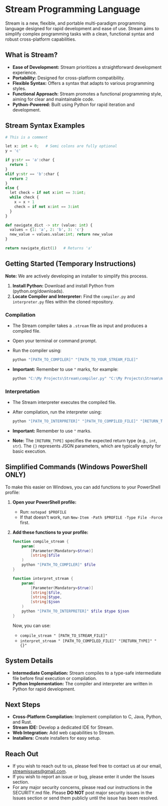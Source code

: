 # Stream Programming Language

Stream is a new, flexible, and portable multi-paradigm programming language designed for rapid development and ease of use. Stream aims to simplify complex programming tasks with a clean, functional syntax and robust cross-platform capabilities.

## What is Stream?

* **Ease of Development:** Stream prioritizes a straightforward development experience.
* **Portability:** Designed for cross-platform compatibility.
* **Flexible Syntax:** Offers a syntax that adapts to various programming styles.
* **Functional Approach:** Stream promotes a functional programming style, aiming for clear and maintainable code.
* **Python-Powered:** Built using Python for rapid iteration and development.

## Stream Syntax Examples
```python
# This is a comment

let x: int = 0;   # Semi colons are fully optional
y = 'c'

if y:str == 'a':char {
  return 1
}
elif y:str == 'b':char {
  return 2
}
else {
  let check = if not x:int == 3:int;
  while check {
    x = x + 1
    check = if not x:int == 3:int
  }
}

def navigate_dict -> str (value: int) {
  values = {1: 'a', 2: 'b', 3: 'c'}
  new_value = values.value:int; return new_value
}

return navigate_dict(1)   # Returns 'a'
```

## Getting Started (Temporary Instructions)

**Note:** We are actively developing an installer to simplify this process.

1.  **Install Python:** Download and install Python from (python.org/downloads).
2.  **Locate Compiler and Interpreter:** Find the `compiler.py` and `interpreter.py` files within the cloned repository.

### Compilation

* The Stream compiler takes a `.stream` file as input and produces a compiled file.
* Open your terminal or command prompt.
* Run the compiler using:

    ```powershell
    python "[PATH_TO_COMPILER]" "[PATH_TO_YOUR_STREAM_FILE]"
    ```

* **Important:** Remember to use `"` marks, for example:

    ```powershell
    python "C:\My Projects\Stream\compiler.py" "C:\My Projects\Stream\my program.stream"
    ```

### Interpretation

* The Stream interpreter executes the compiled file.
* After compilation, run the interpreter using:

    ```powershell
    python "[PATH_TO_INTERPRETER]" "[PATH_TO_COMPILED_FILE]" "[RETURN_TYPE]" "{}"
    ```

* **Important:** Remember to use `"` marks.
* **Note:** The `[RETURN_TYPE]` specifies the expected return type (e.g., `int`, `str`). The `{}` represents JSON parameters, which are typically empty for basic execution.

## Simplified Commands (Windows PowerShell ONLY)

To make this easier on Windows, you can add functions to your PowerShell profile:

1.  **Open your PowerShell profile:**
    * Run: `notepad $PROFILE`
    * If that doesn't work, run `New-Item -Path $PROFILE -Type File -Force` first.
2.  **Add these functions to your profile:**

    ```powershell
    function compile_stream {
        param(
            [Parameter(Mandatory=$true)]
            [string]$file
        )
        python "[PATH_TO_COMPILER]" $file
    }

    function interpret_stream {
        param(
            [Parameter(Mandatory=$true)]
            [string]$file,
            [string]$type,
            [string]$json
        )
        python "[PATH_TO_INTERPRETER]" $file $type $json
    }
    ```

    Now, you can use:

    * `compile_stream " [PATH_TO_STREAM_FILE]"`
    * `interpret_stream " [PATH_TO_COMPILED_FILE]" "[RETURN_TYPE]" "{}"`

## System Details

* **Intermediate Compilation:** Stream compiles to a type-safe intermediate file before final execution or compilation.
* **Python Implementation:** The compiler and interpreter are written in Python for rapid development.

## Next Steps

* **Cross-Platform Compilation:** Implement compilation to C, Java, Python, and Rust.
* **Stream IDE:** Develop a dedicated IDE for Stream.
* **Web Integration:** Add web capabilities to Stream.
* **Installers:** Create installers for easy setup.

## Reach Out

* If you wish to reach out to us, please feel free to contact us at our email, streamissues@gmail.com.
* If you wish to report an issue or bug, please enter it under the Issues section.
* For any major security concerns, please read our instructions in the SECURITY.md file. Please **DO NOT** post major security issues in the Issues section or send them publicly until the issue has been resolved.
